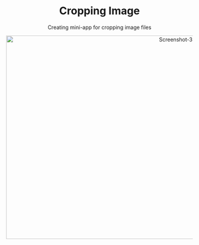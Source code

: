 <h1 align="center">Cropping Image</h1>
<p align="center">Creating mini-app for cropping image files</p>
<p align="center">
  <img width="900" height="550" src="https://i.ibb.co/5Y1svfk/Screenshot-3.jpg" alt="Screenshot-3" border="0">
</p>
